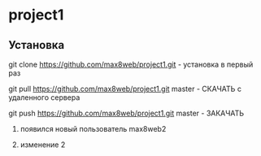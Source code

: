 # project1

## Установка

git clone https://github.com/max8web/project1.git - установка в первый раз

git pull https://github.com/max8web/project1.git master - СКАЧАТЬ с удаленного сервера

git push https://github.com/max8web/project1.git master - ЗАКАЧАТЬ

1) появился новый пользователь max8web2

2) изменение 2